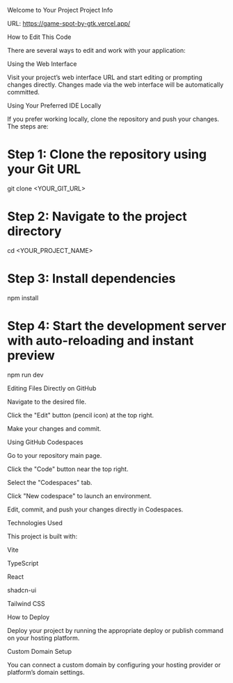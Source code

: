 Welcome to Your Project
Project Info

URL: https://game-spot-by-gtk.vercel.app/

How to Edit This Code

There are several ways to edit and work with your application:

Using the Web Interface

Visit your project’s web interface URL and start editing or prompting changes directly. Changes made via the web interface will be automatically committed.

Using Your Preferred IDE Locally

If you prefer working locally, clone the repository and push your changes. The steps are:

# Step 1: Clone the repository using your Git URL
git clone <YOUR_GIT_URL>

# Step 2: Navigate to the project directory
cd <YOUR_PROJECT_NAME>

# Step 3: Install dependencies
npm install

# Step 4: Start the development server with auto-reloading and instant preview
npm run dev

Editing Files Directly on GitHub

Navigate to the desired file.

Click the "Edit" button (pencil icon) at the top right.

Make your changes and commit.

Using GitHub Codespaces

Go to your repository main page.

Click the "Code" button near the top right.

Select the "Codespaces" tab.

Click "New codespace" to launch an environment.

Edit, commit, and push your changes directly in Codespaces.

Technologies Used

This project is built with:

Vite

TypeScript

React

shadcn-ui

Tailwind CSS

How to Deploy

Deploy your project by running the appropriate deploy or publish command on your hosting platform.

Custom Domain Setup

You can connect a custom domain by configuring your hosting provider or platform’s domain settings.